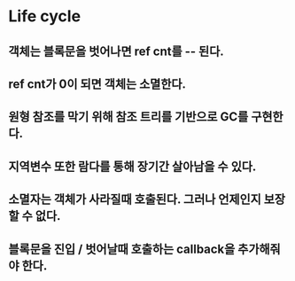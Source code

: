 # Life cycle

## 객체는 블록문을 벗어나면 ref cnt를 -- 된다.

## ref cnt가 0이 되면 객체는 소멸한다.

## 원형 참조를 막기 위해 참조 트리를 기반으로 GC를 구현한다.

## 지역변수 또한 람다를 통해 장기간 살아남을 수 있다.

## 소멸자는 객체가 사라질때 호출된다. 그러나 언제인지 보장할 수 없다.

## 블록문을 진입 / 벗어날때 호출하는 callback을 추가해줘야 한다.

